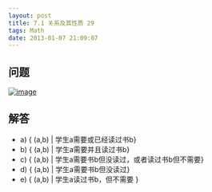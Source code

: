 ```yaml
---
layout: post
title: 7.1 关系及其性质 29
tags: Math
date: 2013-01-07 21:09:07
---
```


## 问题

[![image](http://freewind.me/wp-content/uploads/2013/01/image_thumb135.png "image")](http://freewind.me/wp-content/uploads/2013/01/image134.png)

## 解答

*   a)  { (a,b) | 学生a需要或已经读过书b}
*   b) { (a,b) | 学生a需要并且读过书b}
*   c) { (a,b) | 学生a需要书b但没读过，或者读过书b但不需要}
*   d) { (a,b) | 学生a需要书b但没读过}
*   e) { (a,b) | 学生a读过书b，但不需要 }
